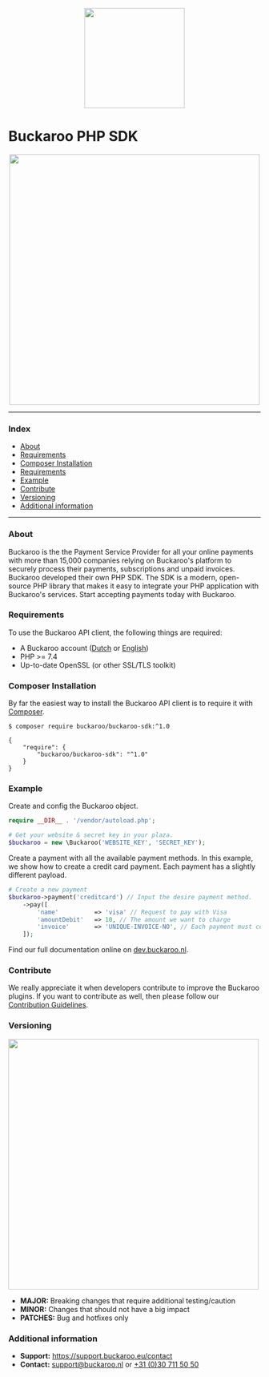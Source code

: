 <p align="center">
  <img src="https://user-images.githubusercontent.com/7081446/178473472-c0c29ec5-762c-47de-9ed4-999e5ad6c70d.png" width="200px" position="center">
</p>

# Buckaroo PHP SDK

<p align="center">
  <img src="https://www.buckaroo.nl/media/3613/buckaroo-payment.png" width="500px" position="center">
</p>

---
### Index
- [About](#about)
- [Requirements](#requirements)
- [Composer Installation](#composer-installation)
- [Requirements](#requirements)
- [Example](#example)
- [Contribute](#contribute)
- [Versioning](#versioning)
- [Additional information](#additional-information)
---

### About

Buckaroo is the the Payment Service Provider for all your online payments with more than 15,000 companies relying on Buckaroo's platform to securely process their payments, subscriptions and unpaid invoices.
Buckaroo developed their own PHP SDK. The SDK is a modern, open-source PHP library that makes it easy to integrate your PHP application with Buckaroo's services.
Start accepting payments today with Buckaroo.

### Requirements

To use the Buckaroo API client, the following things are required:

+ A Buckaroo account ([Dutch](https://www.buckaroo.nl/start) or [English](https://www.buckaroo.eu/solutions/request-form))
+ PHP >= 7.4
+ Up-to-date OpenSSL (or other SSL/TLS toolkit)

### Composer Installation

By far the easiest way to install the Buckaroo API client is to require it with [Composer](http://getcomposer.org/doc/00-intro.md).

    $ composer require buckaroo/buckaroo-sdk:^1.0

    {
        "require": {
            "buckaroo/buckaroo-sdk": "^1.0"
        }
    }

### Example
Create and config the Buckaroo object.

```php
require __DIR__ . '/vendor/autoload.php';

# Get your website & secret key in your plaza.
$buckaroo = new \Buckaroo('WEBSITE_KEY', 'SECRET_KEY');
```

Create a payment with all the available payment methods. In this example, we show how to create a credit card payment. Each payment has a slightly different payload.

```php
# Create a new payment
$buckaroo->payment('creditcard') // Input the desire payment method.
    ->pay([
        'name'          => 'visa' // Request to pay with Visa
        'amountDebit'   => 10, // The amount we want to charge
        'invoice'       => 'UNIQUE-INVOICE-NO', // Each payment must contain a unique invoice number
    ]);
```

Find our full documentation online on [dev.buckaroo.nl](https://dev.buckaroo.nl/).

### Contribute

We really appreciate it when developers contribute to improve the Buckaroo plugins.
If you want to contribute as well, then please follow our [Contribution Guidelines](CONTRIBUTING.md).

### Versioning
<p align="left">
  <img src="https://user-images.githubusercontent.com/7081446/178474134-f4c3976d-653c-4ca1-bcd1-48bf6d489196.png" width="500px" position="center">
</p>

- **MAJOR:** Breaking changes that require additional testing/caution
- **MINOR:** Changes that should not have a big impact
- **PATCHES:** Bug and hotfixes only

### Additional information
- **Support:** https://support.buckaroo.eu/contact
- **Contact:** [support@buckaroo.nl](mailto:support@buckaroo.nl) or [+31 (0)30 711 50 50](tel:+310307115050)
